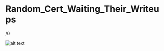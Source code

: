# Random_Cert_Waiting_Their_Writeups
/0

![alt text](https://github.comRandomTryDude/Random_Cert_Waiting_Their_Writeups/blob/main/pctf-cert.png?raw=true)
